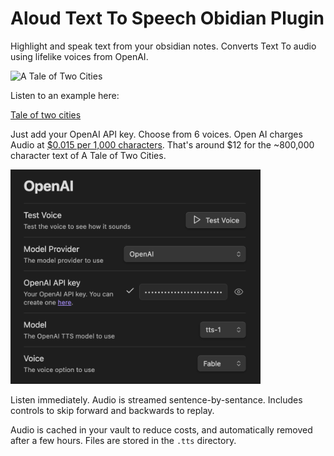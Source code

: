 # Aloud Text To Speech Obidian Plugin

Highlight and speak text from your obsidian notes. Converts Text To audio using lifelike voices from OpenAI.

<img alt="A Tale of Two Cities" src="./docs/player-example.png" style="max-width: 400px" />

Listen to an example here:

[Tale of two cities](./docs/tale-of-two-cities.mp3)

Just add your OpenAI API key. Choose from 6 voices. Open AI charges Audio at [$0.015 per 1,000 characters](https://openai.com/pricing). That's around $12 for the ~800,000 character text of A Tale of Two Cities.

<img alt="Settings View" src="./docs/settings-example.png" style="max-width: 400px" />

Listen immediately. Audio is streamed sentence-by-sentance. Includes controls to skip forward and backwards
to replay.

Audio is cached in your vault to reduce costs, and automatically removed after a few hours. Files are stored in the `.tts` directory.
